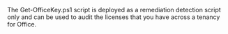 The Get-OfficeKey.ps1 script is deployed as a remediation detection script only and can be used to audit the licenses that you have across a tenancy for Office.